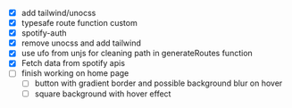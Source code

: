 - [x] add tailwind/unocss
- [x] typesafe route function custom
- [x] spotify-auth
- [x] remove unocss and add tailwind
- [x] use ufo from unjs for cleaning path in generateRoutes function
- [x] Fetch data from spotify apis
- [ ] finish working on home page
  - [ ] button with gradient border and possible background blur on hover
  - [ ] square background with hover effect
